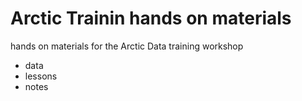 # Arctic Trainin hands on materials

hands on materials for the Arctic Data training workshop

* data
* lessons
* notes
